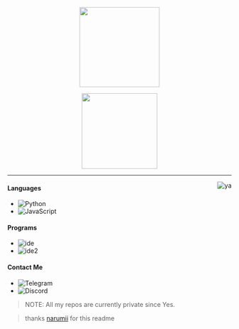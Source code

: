 <p align="center">
    <img height="180em" src="https://github-readme-stats.vercel.app/api?username=Daybreak-keks&show_icons=true&theme=dracula&count_private=true&show_icons=true&include_all_commits=true"/>
</p>

<p align="center">
    <img height="170em" src="https://github-readme-stats.vercel.app/api/top-langs/?username=Daybreak-keks&layout=compact&theme=dracula"/>
</p>

---

<img alt="ya" src="https://cdn.discordapp.com/attachments/826052184713723917/848080274361286676/marchss.gif" align="right"/>

#### Languages
- ![Python](https://img.shields.io/badge/-Python-FF008F)
- ![JavaScript](https://img.shields.io/badge/-JavaScript-FF008F)

#### Programs
- ![ide](https://img.shields.io/badge/-VS_Codium-FF008F)
- ![ide2](https://img.shields.io/badge/-PyCharm-FF008F)

#### Contact Me
* ![Telegram](https://t.me/Kabion)
* ![Discord](https://discords.com/bio/p/daybreak)

> NOTE: All my repos are currently private since Yes.

> thanks [narumii](https://github.com/narumii) for this readme


